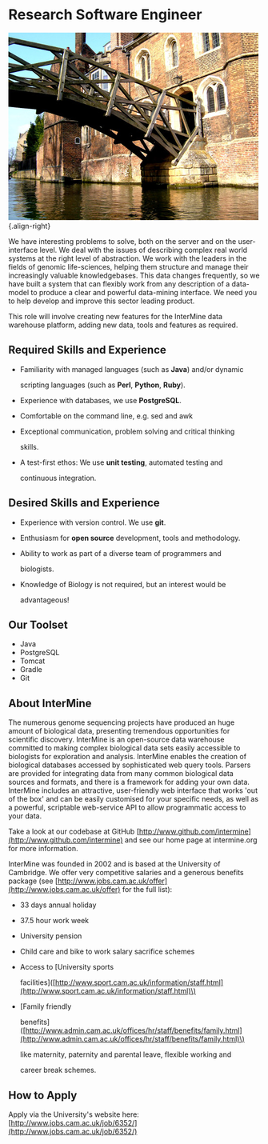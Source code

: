 # Research Software Engineer

![Ability to punt desirable.](../../../.gitbook/assets/cam_bridge.jpg){.align-right}

We have interesting problems to solve, both on the server and on the user-interface level. We deal with the issues of describing complex real world systems at the right level of abstraction. We work with the leaders in the fields of genomic life-sciences, helping them structure and manage their increasingly valuable knowledgebases. This data changes frequently, so we have built a system that can flexibly work from any description of a data-model to produce a clear and powerful data-mining interface. We need you to help develop and improve this sector leading product.

This role will involve creating new features for the InterMine data warehouse platform, adding new data, tools and features as required.

## Required Skills and Experience

* Familiarity with managed languages \(such as **Java**\) and/or dynamic

  scripting languages \(such as **Perl**, **Python**, **Ruby**\).

* Experience with databases, we use **PostgreSQL**.
* Comfortable on the command line, e.g. sed and awk
* Exceptional communication, problem solving and critical thinking

  skills.

* A test-first ethos: We use **unit testing**, automated testing and

  continuous integration.

## Desired Skills and Experience

* Experience with version control. We use **git**.
* Enthusiasm for **open source** development, tools and methodology.
* Ability to work as part of a diverse team of programmers and

  biologists.

* Knowledge of Biology is not required, but an interest would be

  advantageous!

## Our Toolset

* Java
* PostgreSQL
* Tomcat
* Gradle
* Git

## About InterMine

The numerous genome sequencing projects have produced an huge amount of biological data, presenting tremendous opportunities for scientific discovery. InterMine is an open-source data warehouse committed to making complex biological data sets easily accessible to biologists for exploration and analysis. InterMine enables the creation of biological databases accessed by sophisticated web query tools. Parsers are provided for integrating data from many common biological data sources and formats, and there is a framework for adding your own data. InterMine includes an attractive, user-friendly web interface that works \'out of the box\' and can be easily customised for your specific needs, as well as a powerful, scriptable web-service API to allow programmatic access to your data.

Take a look at our codebase at GitHub [http://www.github.com/intermine](http://www.github.com/intermine) and see our home page at intermine.org for more information.

InterMine was founded in 2002 and is based at the University of Cambridge. We offer very competitive salaries and a generous benefits package \(see [http://www.jobs.cam.ac.uk/offer](http://www.jobs.cam.ac.uk/offer) for the full list\):

* 33 days annual holiday
* 37.5 hour work week
* University pension
* Child care and bike to work salary sacrifice schemes
* Access to \[University sports

  facilities\]\([http://www.sport.cam.ac.uk/information/staff.html](http://www.sport.cam.ac.uk/information/staff.html)\)

* \[Family friendly

  benefits\]\([http://www.admin.cam.ac.uk/offices/hr/staff/benefits/family.html](http://www.admin.cam.ac.uk/offices/hr/staff/benefits/family.html)\)

  like maternity, paternity and parental leave, flexible working and

  career break schemes.

## How to Apply

Apply via the University\'s website here: [http://www.jobs.cam.ac.uk/job/6352/](http://www.jobs.cam.ac.uk/job/6352/)

